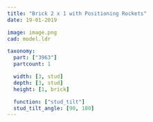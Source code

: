 ```yaml
---
title: "Brick 2 x 1 with Positioning Rockets"
date: 19-01-2019

image: image.png
cad: model.ldr

taxonomy:
  part: ["3963"]
  partcount: 1

  width: [3, stud]
  depth: [3, stud]
  height: [1, brick]

  function: ["stud_tilt"]
  stud_tilt_angle: [90, 180]
---
```

